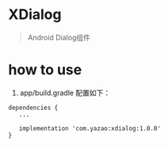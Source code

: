 # XDialog
> Android Dialog组件

# how to use

1. app/build.gradle 配置如下：
```
dependencies {
   ...

   implementation 'com.yazao:xdialog:1.0.0'
}
```